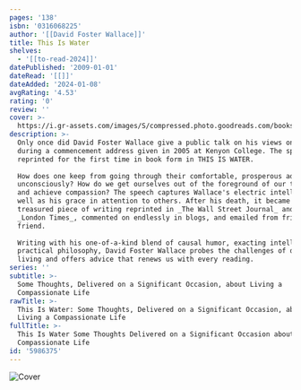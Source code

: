 ```yaml
---
pages: '138'
isbn: '0316068225'
author: '[[David Foster Wallace]]'
title: This Is Water
shelves:
  - '[[to-read-2024]]'
datePublished: '2009-01-01'
dateRead: '[[]]'
dateAdded: '2024-01-08'
avgRating: '4.53'
rating: '0'
review: ''
cover: >-
  https://i.gr-assets.com/images/S/compressed.photo.goodreads.com/books/1668700884l/5986375.jpg
description: >-
  Only once did David Foster Wallace give a public talk on his views on life,
  during a commencement address given in 2005 at Kenyon College. The speech is
  reprinted for the first time in book form in THIS IS WATER.  
    
  How does one keep from going through their comfortable, prosperous adult life
  unconsciously? How do we get ourselves out of the foreground of our thoughts
  and achieve compassion? The speech captures Wallace's electric intellect as
  well as his grace in attention to others. After his death, it became a
  treasured piece of writing reprinted in _The Wall Street Journal_ and the
  _London Times_, commented on endlessly in blogs, and emailed from friend to
  friend.  
    
  Writing with his one-of-a-kind blend of causal humor, exacting intellect, and
  practical philosophy, David Foster Wallace probes the challenges of daily
  living and offers advice that renews us with every reading.
series: ''
subtitle: >-
  Some Thoughts, Delivered on a Significant Occasion, about Living a
  Compassionate Life
rawTitle: >-
  This Is Water: Some Thoughts, Delivered on a Significant Occasion, about
  Living a Compassionate Life
fullTitle: >-
  This Is Water Some Thoughts Delivered on a Significant Occasion about Living a
  Compassionate Life
id: '5986375'
---
```

![Cover](https:&#x2F;&#x2F;i.gr-assets.com&#x2F;images&#x2F;S&#x2F;compressed.photo.goodreads.com&#x2F;books&#x2F;1668700884l&#x2F;5986375.jpg)
